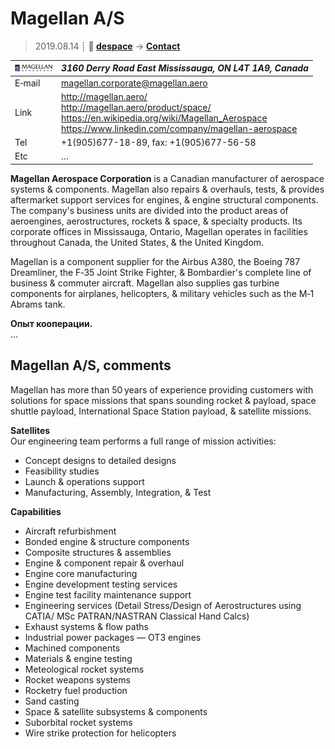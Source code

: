 # Magellan A/S
> 2019.08.14 ┊ **🚀 [despace](index.md)** → **[Contact](contact.md)**

|[![](f/contact/m/magellan_as_logo1_thumb.jpg)](f/contact/m/magellan_as_logo1.png)|*3160 Derry Road East Mississauga, ON L4T 1A9, Canada*|
|:--|:--|
|E‑mail| <magellan.corporate@magellan.aero> |
|Link| <http://magellan.aero/><br> <http://magellan.aero/product/space/><br> <https://en.wikipedia.org/wiki/Magellan_Aerospace><br> <https://www.linkedin.com/company/magellan-aerospace>  |
|Tel| +1(905)677-18-89, fax: +1(905)677-56-58   |
|Etc| … |

**Magellan Aerospace Corporation** is a Canadian manufacturer of aerospace systems & components. Magellan also repairs & overhauls, tests, & provides aftermarket support services for engines, & engine structural components. The company's business units are divided into the product areas of aeroengines, aerostructures, rockets & space, & specialty products. Its corporate offices in Mississauga, Ontario, Magellan operates in facilities throughout Canada, the United States, & the United Kingdom.

Magellan is a component supplier for the Airbus A380, the Boeing 787 Dreamliner, the F‑35 Joint Strike Fighter, & Bombardier's complete line of business & commuter aircraft. Magellan also supplies gas turbine components for airplanes, helicopters, & military vehicles such as the M‑1 Abrams tank.

**Опыт кооперации.**  
…


<p style="page-break-after:always"> </p>

## Magellan A/S, comments

Magellan has more than 50 years of experience providing customers with solutions for space missions that spans sounding rocket & payload, space shuttle payload, International Space Station payload, & satellite missions.

**Satellites**  
Our engineering team performs a full range of mission activities:

   - Concept designs to detailed designs
   - Feasibility studies
   - Launch & operations support
   - Manufacturing, Assembly, Integration, & Test

**Capabilities**

   - Aircraft refurbishment
   - Bonded engine & structure components
   - Composite structures & assemblies
   - Engine & component repair & overhaul
   - Engine core manufacturing
   - Engine development testing services
   - Engine test facility maintenance support
   - Engineering services (Detail Stress/Design of Aerostructures using CATIA/ MSc PATRAN/NASTRAN Classical Hand Calcs)
   - Exhaust systems & flow paths
   - Industrial power packages — OT3 engines
   - Machined components
   - Materials & engine testing
   - Meteological rocket systems
   - Rocket weapons systems
   - Rocketry fuel production
   - Sand casting
   - Space & satellite subsystems & components
   - Suborbital rocket systems
   - Wire strike protection for helicopters
